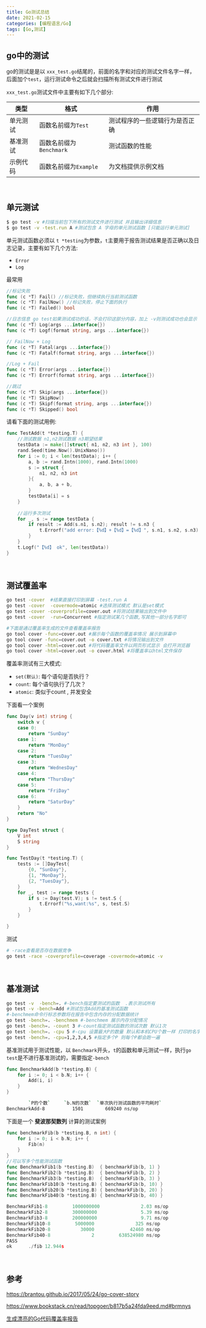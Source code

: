 ```yaml
---
title: Go测试总结
date: 2021-02-15
categories: [编程语言/Go]
tags: [Go,测试]
---
```


## go中的测试

go的测试是是以 `xxx_test.go`结尾的，前面的名字和对应的测试文件名字一样，后面加个`test`，运行测试命令之后就会扫描所有测试文件进行测试

`xxx_test.go`测试文件中主要有如下几个部分:

| 类型     | 格式                    | 作用                           |
| -------- | ----------------------- | ------------------------------ |
| 单元测试 | 函数名前缀为`Test`      | 测试程序的一些逻辑行为是否正确 |
| 基准测试 | 函数名前缀为`Benchmark` | 测试函数的性能                 |
| 示例代码 | 函数名前缀为`Example`   | 为文档提供示例文档             |

​    

## 单元测试

```bash
$ go test -v #扫描当前包下所有的测试文件进行测试 并且输出详细信息
$ go test -v -test.run A #测试包含 A 字母的单元测试函数 [只能运行单元测试]
```

单元测试函数必须以 `t *testing`为参数，`t`主要用于报告测试结果是否正确以及日志记录，主要有如下几个方法: 

- `Error`
- `Log`

最常用

```go
//标记失败
func (c *T) Fail() //标记失败，但继续执行当前测试函数
func (c *T) FailNow() //标记失败，停止下面的执行
func (c *T) Failed() bool

//日志信息 go test如果测试成功的话，不会打印这部分内容，加上 -v则测试成功也会显示
func (c *T) Log(args ...interface{}) 
func (c *T) Logf(format string, args ...interface{})

// FailNow + Log
func (c *T) Fatal(args ...interface{})
func (c *T) Fatalf(format string, args ...interface{})

//Log + Fail
func (c *T) Error(args ...interface{})
func (c *T) Errorf(format string, args ...interface{})

//跳过
func (c *T) Skip(args ...interface{})
func (c *T) SkipNow()
func (c *T) Skipf(format string, args ...interface{})
func (c *T) Skipped() bool
```

请看下面的测试用例:

```go
func TestAdd(t *testing.T) {
    //测试数据 n1,n2测试数据 n3期望结果
	testData := make([]struct{ n1, n2, n3 int }, 100)
	rand.Seed(time.Now().UnixNano())
	for i := 0; i < len(testData); i++ {
		a, b := rand.Intn(1000), rand.Intn(1000)
		s := struct {
			n1, n2, n3 int
		}{
			a, b, a + b,
		}
		testData[i] = s
	}
    
    //运行多次测试
	for _, s := range testData {
		if result := Add(s.n1, s.n2); result != s.n3 {
			t.Errorf("add error:【%d】+【%d】=【%d】", s.n1, s.n2, s.n3)
		}
	}
	t.Logf("【%d】 ok", len(testData))
}
```

​    

## 测试覆盖率

```bash
go test -cover  #结果直接打印到屏幕 -test.run A
go test -cover  -covermode=atomic #选择测试模式 默认是set模式
go test -cover -coverprofile=cover.out #将测试结果输出到文件中
go test -cover  -run=Concurrent #指定测试某几个函数,写其他一部分名字即可

#下面是通过覆盖率生成的文件查看覆盖率报告
go tool cover -func=cover.out #展示每个函数的覆盖率情况 展示到屏幕中
go tool cover -func=cover.out -o cover.txt #将情况输出到文件
go tool cover -html=cover.out #将代码覆盖率文件以网页形式显示 会打开浏览器
go tool cover -html=cover.out -o cover.html #将覆盖率以html文件保存
```

覆盖率测试有三大模式:

- `set(默认)`: 每个语句是否执行？
- `count`: 每个语句执行了几次？
- `atomic`: 类似于count , 并发安全

下面看一个案例

```go
func Day(v int) string {
	switch v {
	case 0:
		return "SunDay"
	case 1:
		return "MonDay"
	case 2:
		return "TuesDay"
	case 3:
		return "WednesDay"
	case 4:
		return "ThursDay"
	case 5:
		return "FriDay"
	case 6:
		return "SaturDay"
	}
	return "No"
}
```

```go
type DayTest struct {
	V int
	S string
}

func TestDay(t *testing.T) {
	tests := []DayTest{
		{0, "SunDay"},
		{1, "MonDay"},
		{2, "TuesDay"},
	}
	for _, test := range tests {
		if s := Day(test.V); s != test.S {
			t.Errorf("%s,want:%s", s, test.S)
		}
	}

}
```

测试

```bash
# -race查看是否存在数据竞争
go test -race -coverprofile=coverage -covermode=atomic -v 
```

​    

## 基准测试

```bash
go test -v  -bench=. #-bench指定要测试的函数  .表示测试所有
go test -v -bench=Add #测试包含Add的基准测试函数
#-benchmem命令行标志参数将在报告中包含内存的分配数据统计
go test -bench=. -benchmem #-benchmem 展示内存分配情况
go test -bench=. -count 3 #-count指定测试函数的测试次数 默认1次
go test -bench=. -cpu 5 #-cpu 设置最大P的数量 默认和本机CPU个数一样 打印的名字后面的数字就是CPU的个数
go test -bench=. -cpu=1,2,3,4,5 #指定多个P 则每个P都会跑一遍
```

基准测试用于测试性能，以 `Benchmark`开头，`t`的函数和单元测试一样，执行`go test`是不进行基准测试的，需要指定`-bench`

```go
func BenchmarkAdd(b *testing.B) {
	for i := 0; i < b.N; i++ {
		Add(i, i)
	}
}
```

```bash
        `P的个数`	   `b.N的次数`  `单次执行测试函数的平均耗时`
BenchmarkAdd-8    	    1501	    669240 ns/op
```

下面是一个 **斐波那契数列** 计算的测试案例

```go    
func benchmarkFib(b *testing.B, n int) {
    for i := 0; i < b.N; i++ {
        Fib(n)
    }
}
//可以写多个性能测试函数
func BenchmarkFib1(b *testing.B)  { benchmarkFib(b, 1) }
func BenchmarkFib2(b *testing.B)  { benchmarkFib(b, 2) }
func BenchmarkFib3(b *testing.B)  { benchmarkFib(b, 3) }
func BenchmarkFib10(b *testing.B) { benchmarkFib(b, 10) }
func BenchmarkFib20(b *testing.B) { benchmarkFib(b, 20) }
func BenchmarkFib40(b *testing.B) { benchmarkFib(b, 40) }
```

```go
BenchmarkFib1-8         1000000000               2.03 ns/op
BenchmarkFib2-8         300000000                5.39 ns/op
BenchmarkFib3-8         200000000                9.71 ns/op
BenchmarkFib10-8         5000000               325 ns/op
BenchmarkFib20-8           30000             42460 ns/op
BenchmarkFib40-8               2         638524980 ns/op
PASS
ok      ./fib 12.944s
```

​    

## 参考

https://brantou.github.io/2017/05/24/go-cover-story

https://www.bookstack.cn/read/topgoer/b817b5a24fda9eed.md#brmnys

[生成漂亮的Go代码覆盖率报告](https://www.bilibili.com/video/BV1jK4y1U7cY?zw)